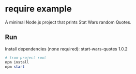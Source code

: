 # require example

A minimal Node.js project that prints Stat Wars random Quotes.

## Run

Install dependencies (none required):
start-wars-quotes 1.0.2

```powershell
# from project root
npm install
npm start
```